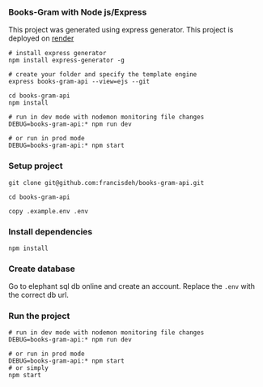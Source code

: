 ### Books-Gram with Node js/Express
This project was generated using express generator.
This project is deployed on [render](https://books-gram-api.onrender.com/) 
```
# install express generator
npm install express-generator -g

# create your folder and specify the template engine
express books-gram-api --view=ejs --git

cd books-gram-api
npm install

# run in dev mode with nodemon monitoring file changes
DEBUG=books-gram-api:* npm run dev

# or run in prod mode
DEBUG=books-gram-api:* npm start
```
### Setup project
```
git clone git@github.com:francisdeh/books-gram-api.git

cd books-gram-api

copy .example.env .env
```
### Install dependencies
```
npm install
```

### Create database
Go to elephant sql db online and create an account.
Replace the `.env` with the correct db url.

### Run the project
```
# run in dev mode with nodemon monitoring file changes
DEBUG=books-gram-api:* npm run dev

# or run in prod mode
DEBUG=books-gram-api:* npm start
# or simply
npm start

```